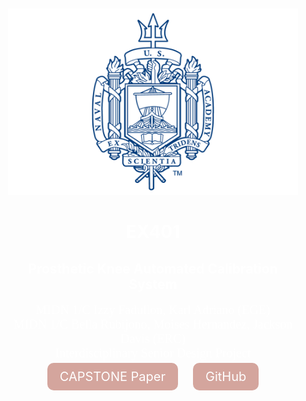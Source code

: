 <!-- markdownlint-disable first-line-h1 -->

<div style="background: background: linear-gradient(#3f87a6, #ebf8e1,rgb(60, 69, 246)); text-align: center; color: white; padding: 50px 20px; border-radius: 15px;">
  <img src="images/logo2.png" alt="Logo" style="" />
  
  <h1 >EX401 </h1>
  
  <h2> Prosthetic Knee Automated Calibration System </h2>

  <ul style="list-style-type: none; padding: 0; font-family: 'IM Fell English', serif;">
    <li style="font-size: 20px;">MIDN 1/C Izzy Fadullon, Karl Adriano (EGE) </li>
    <li style="font-size: 20px;">MIDN 1/C Bella Rubijono, Moises Hernandez, Jackson Davis (ERC) </li>
    <li style="font-size: 20px;">Interdisciplinary Senior Design Project</li>
  </ul>

  <div>
    <a href="[insert website or pdf of report]" style="color: white; font-size: 20px; text-decoration: none; padding: 10px 20px; background-color: #D4A59D; border-radius: 10px; margin-right: 20px;">CAPSTONE Paper</a>
    <a href="https://github.com/xMagiJinx/capstone.git" style="color: white; font-size: 20px; text-decoration: none; padding: 10px 20px; background-color: #D4A59D; border-radius: 10px;">GitHub</a>
  </div>
</div>
